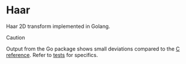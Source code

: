 # Haar

Haar 2D transform implemented in Golang.

> [!CAUTION]
> Output from the Go package shows small deviations compared to the [C reference](https://github.com/danbooru/iqdb/blob/master/src/haar.cpp). Refer to [tests](haar_test.go) for specifics.
